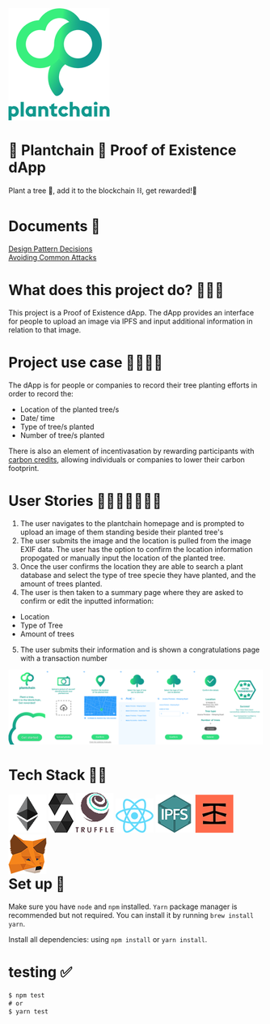 <link href="public/css/style.css" rel="stylesheet"></link>

<div class="row">
  <img src="public/Logos/plantchain.png">
</div>

# 🌳 Plantchain 🌳 Proof of Existence dApp
Plant a tree 🌳, add it to the blockchain ⛓, get rewarded!🎁

# Documents 📄
<a href="">Design Pattern Decisions</a>
<br>
<a href="">Avoiding Common Attacks</a>

# What does this project do? 🤷🏼‍♀️
This project is a Proof of Existence dApp. The dApp provides an interface for people to upload an image via IPFS and input additional information in relation to that image.

# Project use case 👩‍🌾👨‍🌾
The dApp is for people or companies to record their tree planting efforts in order to record the:
- Location of the planted tree/s
- Date/ time
- Type of tree/s planted
- Number of tree/s planted

There is also an element of incentivasation by rewarding participants with <a href="https://en.wikipedia.org/wiki/Carbon_credit"> carbon credits</a>, allowing individuals or companies to lower their carbon footprint.

# User Stories 🙋🏼‍♀️🙋🏾‍♂️📝
1. The user navigates to the plantchain homepage and is prompted to upload an image of them standing beside their planted tree's
2. The user submits the image and the location is pulled from the image EXIF data. The user has the option to confirm the location information propogated or manually input the location of the planted tree.
3. Once the user confirms the location they are able to search a plant database and select the type of tree specie they have planted, and the amount of trees planted.
4. The user is then taken to a summary page where they are asked to confirm or edit the inputted information:
  - Location
  - Type of Tree
  - Amount of trees
5. The user submits their information and is shown a congratulations page with a transaction number

<div class="row">
  <img src="public/wireframes/pc-wireframe-full.png">
</div>

# Tech Stack 👩‍💻

<div class="row" style="float: right">
  <img class="dapp-logo" src="public/Logos/ethereum.png">
  <img class="dapp-logo" src="public/Logos/solidity.png">
  <img class="dapp-logo" src="public/Logos/truffle.png">
  <img class="dapp-logo" src="public/Logos/react.png">
  <img class="dapp-logo" src="public/Logos/IPFS.png">
  <img class="dapp-logo" src="public/Logos/infura.png">
  <img class="dapp-logo" src="public/Logos/metamask.png">
</div>


# Set up 🔗

Make sure you have ```node``` and ```npm``` installed. ```Yarn``` package manager is recommended but not required. You can install it by running ```brew install yarn```.

Install all dependencies: using ```npm install``` or ```yarn install```.

# testing ✅
```
$ npm test
# or
$ yarn test
```
